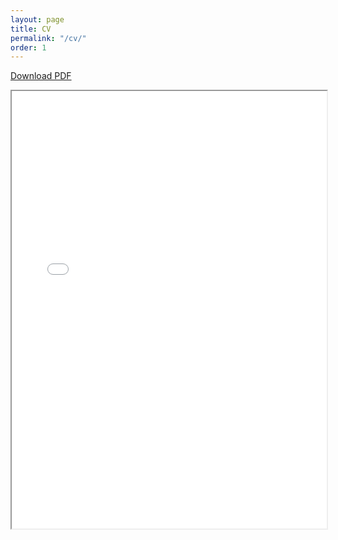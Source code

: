 ```yaml
---
layout: page
title: CV
permalink: "/cv/"
order: 1
---
```


<a href="/assets/cv.pdf">Download PDF</a>

<div style="width: 100%; height:700">
<iframe src="/assets/cv.pdf" width="100%" height="700">
This browser does not support PDFs. Please download the PDF to view it: <a href="/assets/cv.pdf">Download PDF</a>
</iframe>
</div>
